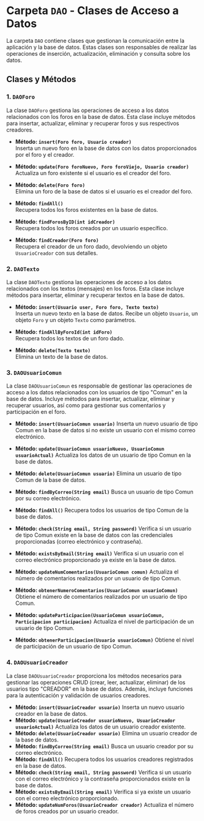 # Carpeta `DAO` - Clases de Acceso a Datos

La carpeta `DAO` contiene clases que gestionan la comunicación entre la aplicación y la base de datos. Estas clases son responsables de realizar las operaciones de inserción, actualización, eliminación y consulta sobre los datos.

## Clases y Métodos

### 1. **`DAOForo`**
La clase `DAOForo` gestiona las operaciones de acceso a los datos relacionados con los foros en la base de datos. Esta clase incluye métodos para insertar, actualizar, eliminar y recuperar foros y sus respectivos creadores.

- **Método: `insert(Foro foro, Usuario creador)`**  
  Inserta un nuevo foro en la base de datos con los datos proporcionados por el foro y el creador.

- **Método: `update(Foro foroNuevo, Foro foroViejo, Usuario creador)`**  
  Actualiza un foro existente si el usuario es el creador del foro.

- **Método: `delete(Foro foro)`**  
  Elimina un foro de la base de datos si el usuario es el creador del foro.

- **Método: `findAll()`**  
  Recupera todos los foros existentes en la base de datos.

- **Método: `findForosByID(int idCreador)`**  
  Recupera todos los foros creados por un usuario específico.

- **Método: `findCreador(Foro foro)`**  
  Recupera el creador de un foro dado, devolviendo un objeto `UsuarioCreador` con sus detalles.

### 2. **`DAOTexto`**
La clase `DAOTexto` gestiona las operaciones de acceso a los datos relacionados con los textos (mensajes) en los foros. Esta clase incluye métodos para insertar, eliminar y recuperar textos en la base de datos.

- **Método: `insert(Usuario user, Foro foro, Texto texto)`**  
  Inserta un nuevo texto en la base de datos. Recibe un objeto `Usuario`, un objeto `Foro` y un objeto `Texto` como parámetros.

- **Método: `findAllByForoId(int idForo)`**  
  Recupera todos los textos de un foro dado.

- **Método: `delete(Texto texto)`**  
  Elimina un texto de la base de datos.  

### 3. **`DAOUsuarioComun`**

La clase `DAOUsuarioComun` es responsable de gestionar las operaciones de acceso a los datos relacionados con los usuarios de tipo "Comun" en la base de datos. Incluye métodos para insertar, actualizar, eliminar y recuperar usuarios, así como para gestionar sus comentarios y participación en el foro.


- **Método: `insert(UsuarioComun usuario)`**
Inserta un nuevo usuario de tipo Comun en la base de datos si no existe un usuario con el mismo correo electrónico.

- **Método: `update(UsuarioComun usuarioNuevo, UsuarioComun usuarioActual)`**
Actualiza los datos de un usuario de tipo Comun en la base de datos.

- **Método: `delete(UsuarioComun usuario)`**
Elimina un usuario de tipo Comun de la base de datos.


- **Método: `findByCorreo(String email)`**
Busca un usuario de tipo Comun por su correo electrónico.

- **Método: `findAll()`**
Recupera todos los usuarios de tipo Comun de la base de datos.

- **Método: `check(String email, String password)`**
Verifica si un usuario de tipo Comun existe en la base de datos con las credenciales proporcionadas (correo electrónico y contraseña).

- **Método: `existsByEmail(String email)`**
Verifica si un usuario con el correo electrónico proporcionado ya existe en la base de datos.


- **Método: `updateNumComentarios(UsuarioComun comun)`**
Actualiza el número de comentarios realizados por un usuario de tipo Comun.

- **Método: `obtenerNumeroComentarios(UsuarioComun usuarioComun)`**
Obtiene el número de comentarios realizados por un usuario de tipo Comun.


- **Método: `updateParticipacion(UsuarioComun usuarioComun, Participacion participacion)`**
Actualiza el nivel de participación de un usuario de tipo Comun.


- **Método: `obtenerParticipacion(Usuario usuarioComun)`**
Obtiene el nivel de participación de un usuario de tipo Comun.

### 4. **`DAOUsuarioCreador`**

La clase `DAOUsuarioCreador` proporciona los métodos necesarios para gestionar las operaciones CRUD (crear, leer, actualizar, eliminar) de los usuarios tipo "CREADOR" en la base de datos. Además, incluye funciones para la autenticación y validación de usuarios creadores.


- **Método: `insert(UsuarioCreador usuario)`**
Inserta un nuevo usuario creador en la base de datos.
- **Método: `update(UsuarioCreador usuarioNuevo, UsuarioCreador usuarioActual)`**
Actualiza los datos de un usuario creador existente.
- **Método: `delete(UsuarioCreador usuario)`**
Elimina un usuario creador de la base de datos.
- **Método: `findByCorreo(String email)`**
Busca un usuario creador por su correo electrónico.
- **Método: `findAll()`**
Recupera todos los usuarios creadores registrados en la base de datos.
- **Método: `check(String email, String password)`**
Verifica si un usuario con el correo electrónico y la contraseña proporcionados existe en la base de datos.
- **Método: `existsByEmail(String email)`**
Verifica si ya existe un usuario con el correo electrónico proporcionado.
- **Método: `updateNumForos(UsuarioCreador creador)`**
Actualiza el número de foros creados por un usuario creador.
